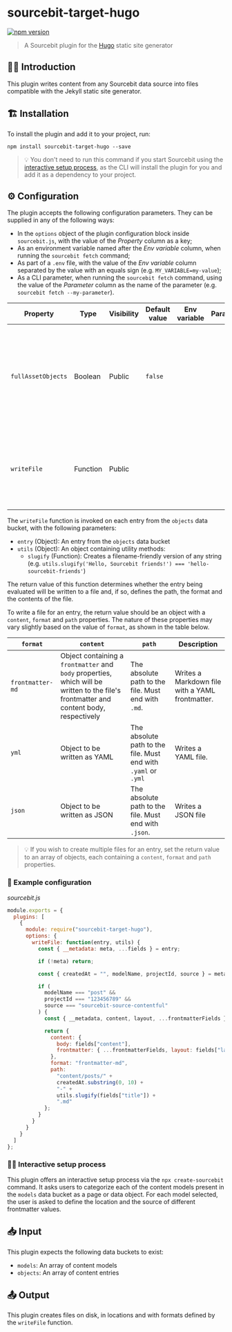# sourcebit-target-hugo

[![npm version](https://badge.fury.io/js/sourcebit-target-hugo.svg)](https://badge.fury.io/js/sourcebit-target-hugo)

> A Sourcebit plugin for the [Hugo](https://gohugo.io/) static site generator

## 👩‍🏫 Introduction

This plugin writes content from any Sourcebit data source into files compatible with the Jekyll static site generator.

## 🏗 Installation

To install the plugin and add it to your project, run:

```
npm install sourcebit-target-hugo --save
```

> 💡 You don't need to run this command if you start Sourcebit using the [interactive setup process](#%EF%B8%8F-interactive-setup-process), as the CLI will install the plugin for you and add it as a dependency to your project.

## ⚙️ Configuration

The plugin accepts the following configuration parameters. They can be supplied in any of the following ways:

- In the `options` object of the plugin configuration block inside `sourcebit.js`, with the value of the _Property_ column as a key;
- As an environment variable named after the _Env variable_ column, when running the `sourcebit fetch` command;
- As part of a `.env` file, with the value of the _Env variable_ column separated by the value with an equals sign (e.g. `MY_VARIABLE=my-value`);
- As a CLI parameter, when running the `sourcebit fetch` command, using the value of the _Parameter_ column as the name of the parameter (e.g. `sourcebit fetch --my-parameter`).

| Property           | Type     | Visibility | Default value | Env variable | Parameter | Description                                                                                                                                                                                                                                                   |
| ------------------ | -------- | ---------- | ------------- | ------------ | --------- | ------------------------------------------------------------------------------------------------------------------------------------------------------------------------------------------------------------------------------------------------------------- |
| `fullAssetObjects` | Boolean  | Public     | `false`       |              |           | By default, values of fields that reference assets will be written as a string containing just the asset URL. To get a full [asset object](https://github.com/stackbithq/sourcebit/wiki/Data-normalization#assets) instead, set `fullAssetObjects` to `true`. |
| `writeFile`        | Function | Public     |               |              |           | A function that computes the files to be created, as well as their location, format and contents (see below for more details).                                                                                                                                |

The `writeFile` function is invoked on each entry from the `objects` data bucket, with the following parameters:

- `entry` (Object): An entry from the `objects` data bucket
- `utils` (Object): An object containing utility methods:
  - `slugify` (Function): Creates a filename-friendly version of any string (e.g. `utils.slugify('Hello, Sourcebit friends!') === 'hello-sourcebit-friends'`)

The return value of this function determines whether the entry being evaluated will be written to a file and, if so, defines the path, the format and the contents of the file.

To write a file for an entry, the return value should be an object with a `content`, `format` and `path` properties. The nature of these properties may vary slightly based on the value of `format`, as shown in the table below.

| `format`         | `content`                                                                                                                               | `path`                                                         | Description                                     |
| ---------------- | --------------------------------------------------------------------------------------------------------------------------------------- | -------------------------------------------------------------- | ----------------------------------------------- |
| `frontmatter-md` | Object containing a `frontmatter` and `body` properties, which will be written to the file's frontmatter and content body, respectively | The absolute path to the file. Must end with `.md`.            | Writes a Markdown file with a YAML frontmatter. |
| `yml`            | Object to be written as YAML                                                                                                            | The absolute path to the file. Must end with `.yaml` or `.yml` | Writes a YAML file.                             |
| `json`           | Object to be written as JSON                                                                                                            | The absolute path to the file. Must end with `.json`.          | Writes a JSON file                              |

> 💡 If you wish to create multiple files for an entry, set the return value to an array of objects, each containing a `content`, `format` and `path` properties.

### 👀 Example configuration

_sourcebit.js_

```js
module.exports = {
  plugins: [
    {
      module: require("sourcebit-target-hugo"),
      options: {
        writeFile: function(entry, utils) {
          const { __metadata: meta, ...fields } = entry;

          if (!meta) return;

          const { createdAt = "", modelName, projectId, source } = meta;

          if (
            modelName === "post" &&
            projectId === "123456789" &&
            source === "sourcebit-source-contentful"
          ) {
            const { __metadata, content, layout, ...frontmatterFields } = entry;

            return {
              content: {
                body: fields["content"],
                frontmatter: { ...frontmatterFields, layout: fields["layout"] }
              },
              format: "frontmatter-md",
              path:
                "content/posts/" +
                createdAt.substring(0, 10) +
                "-" +
                utils.slugify(fields["title"]) +
                ".md"
            };
          }
        }
      }
    }
  ]
};
```

### 🧞‍♂️ Interactive setup process

This plugin offers an interactive setup process via the `npx create-sourcebit` command. It asks users to categorize each of the content models present in the `models` data bucket as a page or data object. For each model selected, the user is asked to define the location and the source of different frontmatter values.

## 📥 Input

This plugin expects the following data buckets to exist:

- `models`: An array of content models
- `objects`: An array of content entries

## 📤 Output

This plugin creates files on disk, in locations and with formats defined by the `writeFile` function.

